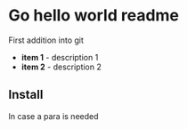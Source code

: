 # Go hello world readme

First addition into git

* **item 1** - description 1
* **item 2** - description 2

## Install
In case a para is needed

